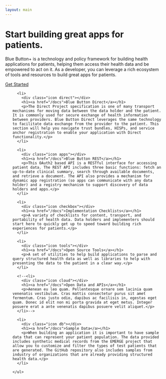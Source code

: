 ```yaml
---
layout: main
---
```


<div class="section home first">
  <div class="content">
    <div class="box">
      <h1>Start building great apps for patients.</h1>
      <p>Blue Button+ is a technology and policy framework for building health applications for patients, helping them access their health data and be empowered to act on it. As a developer, you can leverage a rich ecosystem of tools and resources to build great apps for patients.</p>
      <div class="center">
        <a class="button" href="/get-started.html"><span>Get Started</span></a>
      </div>
    </div>
  </div>
</div>

<div class="section home second">
  <div class="content">
    <ul>
      
      <li>
        <div class="icon direct"></div>
        <h1><a href="/docs">Blue Button Direct</a></h1>
        <p>The Direct Project specification is one of many transport mechanisms for moving data between the data holder and the patient. It is commonly used for secure exchange of health information between providers. Blue Button Direct leverages the same technology to facilitate data exchange from the provider to the patient. This section will help you navigate trust bundles, HISPs, and service anchor registration to enable your application with Direct functionality.</p>
      </li>
      
      <li>
        <div class="icon apps"></div>
        <h1><a href="/docs">Blue Button REST</a></h1>
        <p>This OAuth2 based API is a RESTful interface for accessing patient data. The REST API includes three basic functions: fetch an up-to-date clinical summary, search through available documents, and retrieve a document. The API also provides a mechanism for dynamic app registration (so apps can communicate with any data holder) and a registry mechanism to support discovery of data holders and apps.</p>
      </li>
      
      <li>
        <div class="icon checkbox"></div>
        <h1><a href="/docs">Implementation Checklists</a></h1>
        <p>A variety of checklists for content, transport, and portability of health data. Data holders and implementers should start here to quickly get up to speed toward building rich experiences for patients.</p>
      </li>
      
      <li>
        <div class="icon tools"></div>
        <h1><a href="/docs">Open Source Tools</a></h1>
        <p>A set of utilities to help build applications to parse and query structured health data as well as libraries to help with presenting the data to the patient in a clear way.</p>
      </li>
      
      <!--<li>
        <div class="icon cloud"></div>
        <h1><a href="/docs">Open Data and APIs</a></h1>
        <p>Aenean eu leo quam. Pellentesque ornare sem lacinia quam venenatis vestibulum. Cras mattis consectetur purus sit amet fermentum. Cras justo odio, dapibus ac facilisis in, egestas eget quam. Donec id elit non mi porta gravida at eget metus. Integer posuere erat a ante venenatis dapibus posuere velit aliquet.</p>
      </li>-->
      
      <li>
        <div class="icon db"></div>
        <h1><a href="/docs">Sample Data</a></h1>
        <p>When building an application it is important to have sample data that can represent your patient population. The data provided includes synthetic medical records from the EMERGE project that allow you to customize and filter the types of test patients that are generated. The GitHub repository also includes samples from industry of organizations that are already providing structured health data.</p>
      </li>
      
    </ul>
  </div>
</div>
